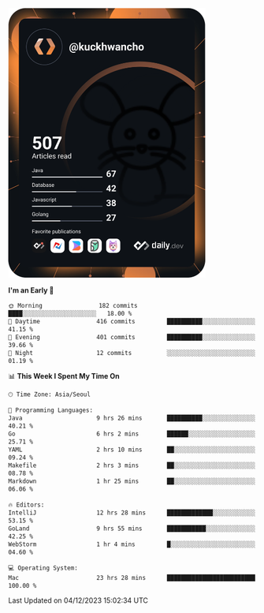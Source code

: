 <a href="https://app.daily.dev/kuckhwancho"><img src="https://github.com/kuckjwi0928/kuckjwi0928/blob/master/devcard.svg" width="400" alt="Kuckjwi Devcard"/></a>

<!--START_SECTION:waka-->
**I'm an Early 🐤** 

```text
🌞 Morning                182 commits         ████░░░░░░░░░░░░░░░░░░░░░   18.00 % 
🌆 Daytime                416 commits         ██████████░░░░░░░░░░░░░░░   41.15 % 
🌃 Evening                401 commits         ██████████░░░░░░░░░░░░░░░   39.66 % 
🌙 Night                  12 commits          ░░░░░░░░░░░░░░░░░░░░░░░░░   01.19 % 
```


📊 **This Week I Spent My Time On** 

```text
🕑︎ Time Zone: Asia/Seoul

💬 Programming Languages: 
Java                     9 hrs 26 mins       ██████████░░░░░░░░░░░░░░░   40.21 % 
Go                       6 hrs 2 mins        ██████░░░░░░░░░░░░░░░░░░░   25.71 % 
YAML                     2 hrs 10 mins       ██░░░░░░░░░░░░░░░░░░░░░░░   09.24 % 
Makefile                 2 hrs 3 mins        ██░░░░░░░░░░░░░░░░░░░░░░░   08.78 % 
Markdown                 1 hr 25 mins        ██░░░░░░░░░░░░░░░░░░░░░░░   06.06 % 

🔥 Editors: 
IntelliJ                 12 hrs 28 mins      █████████████░░░░░░░░░░░░   53.15 % 
GoLand                   9 hrs 55 mins       ███████████░░░░░░░░░░░░░░   42.25 % 
WebStorm                 1 hr 4 mins         █░░░░░░░░░░░░░░░░░░░░░░░░   04.60 % 

💻 Operating System: 
Mac                      23 hrs 28 mins      █████████████████████████   100.00 % 
```


 Last Updated on 04/12/2023 15:02:34 UTC
<!--END_SECTION:waka-->
